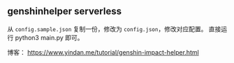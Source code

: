genshinhelper serverless
---

从 `config.sample.json` 复制一份，修改为 `config.json`，修改对应配置。
直接运行 python3 main.py 即可。

博客：
https://www.yindan.me/tutorial/genshin-impact-helper.html

